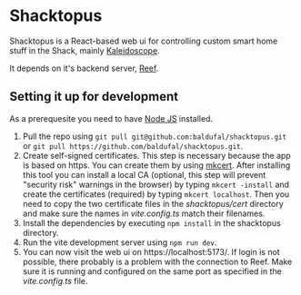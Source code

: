 # Shacktopus

Shacktopus is a React-based web ui for controlling custom smart home stuff in the Shack, mainly [Kaleidoscope](https://github.com/mrd0ll4r/kaleidoscope).

It depends on it's backend server, [Reef](https://github.com/baldufal/reef).

## Setting it up for development

As a prerequesite you need to have [Node JS](https://nodejs.org/) installed.

1. Pull the repo using `git pull git@github.com:baldufal/shacktopus.git` or `git pull https://github.com/baldufal/shacktopus.git`.
2. Create self-signed certificates. This step is necessary because the app is based on https. You can create them by using [mkcert](https://github.com/FiloSottile/mkcert). After installing this tool you can install a local CA (optional, this step will prevent "security risk" warnings in the browser) by typing `mkcert -install` and create the certificates (required) by typing `mkcert localhost`. Then you need to copy the two certificate files in the *shacktopus/cert* directory and make sure the names in *vite.config.ts* match their filenames.
3. Install the dependencies by executing `npm install` in the shacktopus directory.
4. Run the vite development server using `npm run dev`.
5. You can now visit the web ui on https://localhost:5173/. If login is not possible, there probably is a problem with the connection to Reef. Make sure it is running and configured on the same port as specified in the *vite.config.ts* file.
